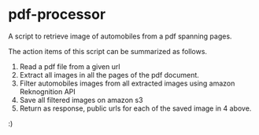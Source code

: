 # pdf-processor
A script to retrieve image of automobiles from a pdf spanning pages.

The action items of this script can be summarized as follows.

1. Read a pdf file from a given url
2. Extract all images in all the pages of the pdf document.
3. Filter automobiles images from all extracted images using amazon Reknognition API
4. Save all filtered images on amazon s3
5. Return as response, public urls for each of the saved image in 4 above.

:)

